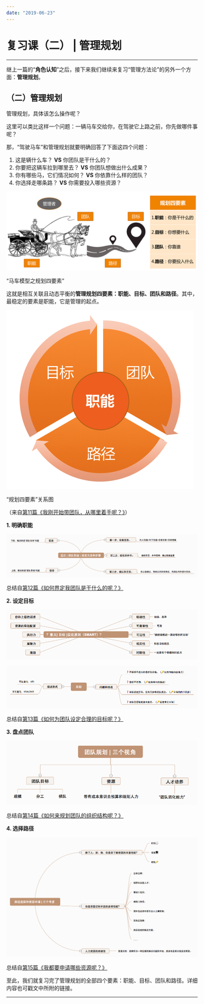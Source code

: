```yaml
---
date: "2019-06-23"
---  
```

      
# 复习课（二） | 管理规划
* * *

继上一篇的“**角色认知**”之后，接下来我们继续来复习“管理方法论”的另外一个方面：**管理规划**。

## （二）管理规划

管理规划，具体该怎么操作呢？

这里可以类比这样一个问题：一辆马车交给你，在驾驶它上路之前，你先做哪件事呢？

那，“驾驶马车”和管理规划就要明确回答了下面这四个问题：

1.  这是辆什么车？ **VS** 你团队是干什么的？
2.  你要把这辆车拉到哪里去？ **VS** 你团队想做出什么成果？
3.  你有哪些马，它们情况如何？ **VS** 你依靠什么样的团队？
4.  你选择走哪条路？ **VS** 你需要投入哪些资源？

![](./httpsstatic001geekbangorgresourceimage9c729c0aa22b3c1e49ed55bb5ce74ffd4c72.jpg)

“马车模型之规划四要素”

这就是相互关联且动态平衡的**管理规划四要素：职能、目标、团队和路径**。其中，最稳定的要素是职能，它是管理的起点。

![](./httpsstatic001geekbangorgresourceimage98609857429561b5489bd9e9a9fbe3046a60.png)

“规划四要素”关系图

（来自[第11篇《我刚开始带团队，从哪里着手呢？》](https://time.geekbang.org/column/article/18029)）

**1\. 明确职能**

![](./httpsstatic001geekbangorgresourceimagee75ae74801838f37fdb1dc3ab5b1f3c9e45a.png)

总结自[第12篇《如何界定我团队是干什么的呢？》](https://time.geekbang.org/column/article/18040)

**2\. 设定目标**

![](./httpsstatic001geekbangorgresourceimage391739ba6ac5ff38f73162eddd99d7963717.png)

![](./httpsstatic001geekbangorgresourceimage0c1a0cfcbe9b4b24567e9b4615a41681fa1a.png)

总结自[第13篇《如何为团队设定合理的目标呢？》](https://time.geekbang.org/column/article/20712)

**3\. 盘点团队**

![](./httpsstatic001geekbangorgresourceimagef257f2c55bcd95788cb63078decd74630557.png)

总结自[第14篇《如何来规划团队的组织结构呢？》](https://time.geekbang.org/column/article/39779)

**4\. 选择路径**

![](./httpsstatic001geekbangorgresourceimage410341ba98535aeb254dd0276424e006a503.png)

总结自[第15篇《我都要申请哪些资源呢？》](https://time.geekbang.org/column/article/39973)

至此，我们就复习完了管理规划的全部四个要素：职能、目标、团队和路径。详细内容也可戳文中所附的链接。

* * *

<!-- [[[read_end]]] -->